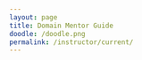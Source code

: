 ```yaml
---
layout: page
title: Domain Mentor Guide
doodle: /doodle.png
permalink: /instructor/current/
---
```

